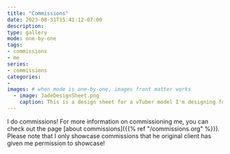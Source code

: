 ```yaml
---
title: "Commissions"
date: 2023-08-31T15:41:12-07:00
description: 
type: gallery
mode: one-by-one
tags:
- commissions
- me
series:
- commissions
categories:
-
images: # when mode is one-by-one, images front matter works
  - image: JadeDesignSheet.png
    caption: This is a design sheet for a vTuber model I'm designing for a friend!
---
```


I do commissions! For more information on commissioning me, you can check out the page [about commissions]({{% ref "/commissions.org" %}}). Please note that I only showcase commissions that he original client has given me permission to showcase!
